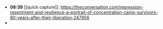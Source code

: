 - **08:39** [[quick capture]]:  https://theconversation.com/repression-resentment-and-resilience-a-portrait-of-concentration-camp-survivors-80-years-after-their-liberation-247956
-
